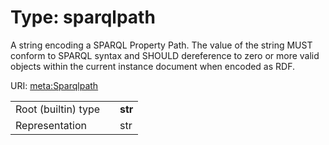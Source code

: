 
# Type: sparqlpath

A string encoding a SPARQL Property Path. The value of the string MUST conform to SPARQL syntax and SHOULD dereference to zero or more valid objects within the current instance document when encoded as RDF.

URI: [meta:Sparqlpath](https://w3id.org/linkml/Sparqlpath)

|  |  |  |
| --- | --- | --- |
| Root (builtin) type | | **str** |
| Representation | | str |

